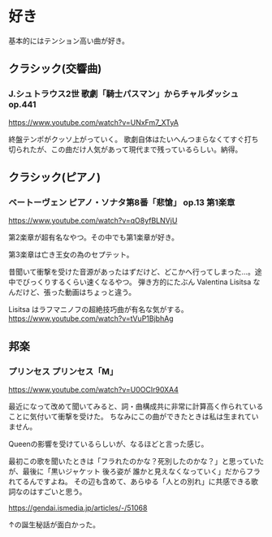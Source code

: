 # 好き

基本的にはテンション高い曲が好き。

## クラシック(交響曲)

### J.シュトラウス2世 歌劇「騎士パスマン」からチャルダッシュ op.441

https://www.youtube.com/watch?v=UNxFm7_XTyA

終盤テンポがクッソ上がっていく。
歌劇自体はたいへんつまらなくてすぐ打ち切られたが、この曲だけ人気があって現代まで残っているらしい。納得。

## クラシック(ピアノ)
### ベートーヴェン ピアノ・ソナタ第8番「悲愴」 op.13 第1楽章

https://www.youtube.com/watch?v=qO8yfBLNVjU

第2楽章が超有名なやつ。その中でも第1楽章が好き。

第3楽章は亡き王女の為のセプテット。

昔聞いて衝撃を受けた音源があったはずだけど、どこかへ行ってしまった…。途中でびっくりするくらい速くなるやつ。
弾き方的にたぶん Valentina Lisitsa なんだけど、張った動画はちょっと違う。

Lisitsa はラフマニノフの超絶技巧曲が有名な気がする。 https://www.youtube.com/watch?v=tVuP1BjbhAg

## 邦楽
### プリンセス プリンセス「M」

https://www.youtube.com/watch?v=U0OCIr90XA4

最近になって改めて聞いてみると、詞・曲構成共に非常に計算高く作られていることに気付いて衝撃を受けた。
ちなみにこの曲ができたときは私は生まれていません。

Queenの影響を受けているらしいが、なるほどと言った感じ。

最初この歌を聞いたときは「フラれたのかな？死別したのかな？」と思っていたが、最後に「黒いジャケット 後ろ姿が 誰かと見えなくなっていく」だからフラれてるんですよね。
その辺も含めて、あらゆる「人との別れ」に共感できる歌詞なのはすごいと思う。

https://gendai.ismedia.jp/articles/-/51068

↑の誕生秘話が面白かった。
